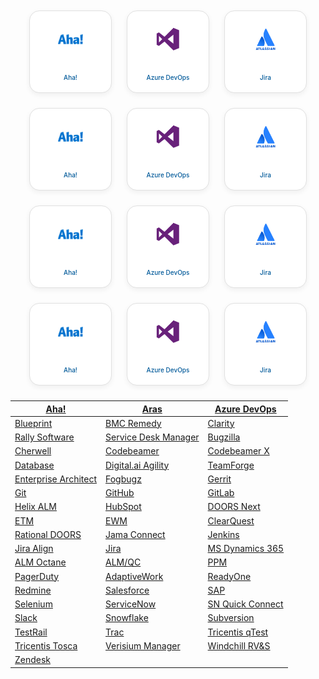 <style>
.tile-grid {
  display: flex;
  flex-wrap: wrap;
  gap: 24px;
  justify-content: center;
  padding: 10px;
}

.tile {
  width: 110px;
  height: 110px;
  border-radius: 16px;
  background: #ffffff;
  border: 1px solid #e0e0e0;
  box-shadow: 0 3px 8px rgba(0,0,0,0.06);
  display: flex;
  flex-direction: column;
  align-items: center;
  justify-content: space-between;
  padding: 10px;
  transition: all 0.3s ease;
  text-align: center;
}

.tile:hover {
  transform: translateY(-5px);
  box-shadow: 0 6px 16px rgba(0,0,0,0.12);
  border-color: #E12727;
}

.tile img {
  width: 40px;
  height: 40px;
  object-fit: contain;
  margin-top: 15px;
}

.tile a {
  margin-bottom: 08px;
  color: #005999;
  font-weight: 500;
  text-decoration: none;
  font-size: 10px;
  transition: color 0.2s ease;
}

.tile a:hover {
  color: #E12727;
}
</style>

<div class="tile-grid">

  <div class="tile">
    <img src="./../assets/connector/Aha.png" alt="Aha!">
    <a href="aha.md">Aha!</a>
  </div>

  <div class="tile">
    <img src="./../assets/connector/Azure.png" alt="Azure DevOps">
    <a href="azure-devops.md">Azure DevOps</a>
  </div>

  <div class="tile">
    <img src="./../assets/connector/Jira.png" alt="Jira">
    <a href="jira.md">Jira</a>
  </div>

  <div class="tile">
    <img src="./../assets/connector/Aha.png" alt="Aha!">
    <a href="aha.md">Aha!</a>
  </div>

  <div class="tile">
    <img src="./../assets/connector/Azure.png" alt="Azure DevOps">
    <a href="azure-devops.md">Azure DevOps</a>
  </div>

  <div class="tile">
    <img src="./../assets/connector/Jira.png" alt="Jira">
    <a href="jira.md">Jira</a>
  </div>

  <div class="tile">
    <img src="./../assets/connector/Aha.png" alt="Aha!">
    <a href="aha.md">Aha!</a>
  </div>

  <div class="tile">
    <img src="./../assets/connector/Azure.png" alt="Azure DevOps">
    <a href="azure-devops.md">Azure DevOps</a>
  </div>

  <div class="tile">
    <img src="./../assets/connector/Jira.png" alt="Jira">
    <a href="jira.md">Jira</a>
  </div>

  <div class="tile">
    <img src="./../assets/connector/Aha.png" alt="Aha!">
    <a href="aha.md">Aha!</a>
  </div>

  <div class="tile">
    <img src="./../assets/connector/Azure.png" alt="Azure DevOps">
    <a href="azure-devops.md">Azure DevOps</a>
  </div>

  <div class="tile">
    <img src="./../assets/connector/Jira.png" alt="Jira">
    <a href="jira.md">Jira</a>
  </div>
</div>






| [Aha!](aha.md) | [Aras](aras.md) | [Azure DevOps](azure-devops.md)                                     |
|----------------|----------------|---------------------------------------------------------------------|
| [Blueprint](blueprint.md) | [BMC Remedy](remedy.md) | [Clarity](ca_ppm.md)                                                |
| [Rally Software](rally.md) | [Service Desk Manager](ca_service_desk_manager.md) | [Bugzilla](bugzilla.md)                                             |
| [Cherwell](cherwell.md) | [Codebeamer](codebeamer.md) | [Codebeamer X](codebeamerx.md)                                      |
| [Database](database_integration.md) | [Digital.ai Agility](digital.ai_agility.md) | [TeamForge](teamforge.md)                                           |
| [Enterprise Architect](enterprise_architect.md) | [Fogbugz](fogbugz.md) | [Gerrit](gerrit.md)                                                 |
| [Git](git.md) | [GitHub](github.md) | [GitLab](gitlab.md)                                                 |
| [Helix ALM](helix_alm.md) | [HubSpot](hubspot.md) | [DOORS Next](ibm_engineering_requirements_management_doors_next.md) |
| [ETM](etm.md) | [EWM](ibm_ewm.md) | [ClearQuest](ibm_rational_clearquest.md)                            |
| [Rational DOORS](ibm_rational_doors.md) | [Jama Connect](jama.md) | [Jenkins](jenkins.md)                                               |
| [Jira Align](jira_align.md) | [Jira](jira.md) | [MS Dynamics 365](ms_dynamics_365.md)                               |
| [ALM Octane](alm_octane.md) | [ALM/QC](micro_focus_alm_qc.md) | [PPM](caliber_rm.md)                                                |
| [PagerDuty](pagerduty.md) | [AdaptiveWork](planview_adaptivework.md) | [ReadyOne](readyone.md)                                             |
| [Redmine](redmine.md) | [Salesforce](salesforce.md) | [SAP](sap.md)                                                       |
| [Selenium](selenium.md) | [ServiceNow](servicenow.md) | [SN Quick Connect](servicenow_quick_connect.md)                     |
| [Slack](slack.md) | [Snowflake](snowflake.md) | [Subversion](subversion.md)                                         |
| [TestRail](testrail.md) | [Trac](trac.md) | [Tricentis qTest](tricentis_qtest.md)                               |
| [Tricentis Tosca](tricentis_tosca.md) | [Verisium Manager](verisium_manager.md) | [Windchill RV&S](windchill_rvs.md)                                  |
| [Zendesk](zendesk.md) | |                                                                     |
